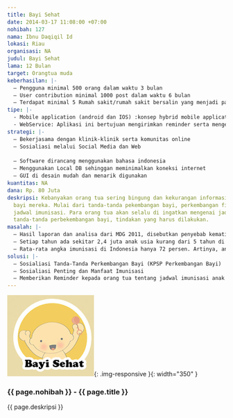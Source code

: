 ```yaml
---
title: Bayi Sehat
date: 2014-03-17 11:08:00 +07:00
nohibah: 127
nama: Ibnu Daqiqil Id
lokasi: Riau
organisasi: NA
judul: Bayi Sehat
lama: 12 Bulan
target: Orangtua muda
keberhasilan: |-
  – Pengguna minimal 500 orang dalam waktu 3 bulan
  – User contribution minimal 1000 post dalam waktu 6 bulan
  – Terdapat minimal 5 Rumah sakit/rumah sakit bersalin yang menjadi partner konten provider aplikasi
tipe: |-
  - Mobile application (android dan IOS) :konsep hybrid mobile application dengan pada perangkat android, iOS. Konsep hybrid mobile application menggunakan framework mobile titanium
  - WebService: Aplikasi ini bertujuan mengirimkan reminder serta mengelola komunitas online (forum diskusi)
strategi: |-
  – Bekerjasama dengan klinik-klinik serta komunitas online
  – Sosialiasi melalui Social Media dan Web

  – Software dirancang menggunakan bahasa indonesia
  – Menggunakan Local DB sehinggan meminimalkan koneksi internet
  – GUI di desain mudah dan menarik digunakan
kuantitas: NA
dana: Rp. 80 Juta
deskripsi: Kebanyakan orang tua sering bingung dan kekurangan informasi mengenai perkembangan
  bayi mereka. Mulai dari tanda-tanda pekembangan bayi, perkembangan fisiologi, serta
  jadwal imunisasi. Para orang tua akan selalu di ingatkan mengenai jadwal imunisasi,
  tanda-tanda perbekembangan bayi, tindakan yang harus dilakukan.
masalah: |-
  – Hasil laporan dan analisa dari MDG 2011, disebutkan penyebab kematian anak karena kurangnya pengetahuan keluarga dan masyarakat akan perawatan pada masa kehamilan, serta deteksi dini penyakit dan care seeking behaviour yang buruk sehingga mengakibatkan keterlambatan penanganan
  – Setiap tahun ada sekitar 2,4 juta anak usia kurang dari 5 tahun di dunia yang meninggal karena penyakit-penyakit yang dapat dicegah oleh vaksinasi
  – Rata-rata angka imunisasi di Indonesia hanya 72 persen. Artinya, angka di beberapa daerah sangat rendah. Ada sekitar 2.400 anak di Indonesia meninggal setiap hari termasuk yang meninggal karena sebab-sebab yang seharusnya dapat dicegah. Misalnya tuberculosis, campak, pertussis, dipteri dan tetanus.(unicef).
solusi: |-
  – Sosialiasi Tanda-Tanda Perkembangan Bayi (KPSP Perkembangan Bayi)
  – Sosialiasi Penting dan Manfaat Imunisasi
  – Memberikan Reminder kepada orang tua tentang jadwal imunisasi anak
---
```


![127](/static/img/hibahcms/127.png){: .img-responsive }{: width="350" }

### {{ page.nohibah }} - {{ page.title }}

{{ page.deskripsi }}
